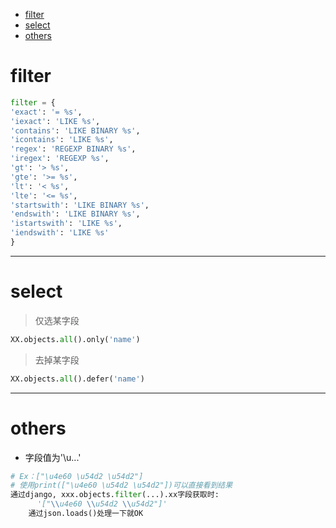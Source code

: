 * [filter](#filter)
* [select](#select)
* [others](#others)

# filter
```python
filter = {
'exact': '= %s',  
'iexact': 'LIKE %s',  
'contains': 'LIKE BINARY %s',  
'icontains': 'LIKE %s',  
'regex': 'REGEXP BINARY %s',  
'iregex': 'REGEXP %s',  
'gt': '> %s',  
'gte': '>= %s',  
'lt': '< %s',  
'lte': '<= %s',  
'startswith': 'LIKE BINARY %s',  
'endswith': 'LIKE BINARY %s',  
'istartswith': 'LIKE %s',  
'iendswith': 'LIKE %s'
}
```
---
# select
> 仅选某字段
```python
XX.objects.all().only('name')
```
> 去掉某字段
```python
XX.objects.all().defer('name')
```
---
# others
* 字段值为'\u...'
```python
# Ex：["\u4e60 \u54d2 \u54d2"]
# 使用print(["\u4e60 \u54d2 \u54d2"])可以直接看到结果
通过django, xxx.objects.filter(...).xx字段获取时:
      '["\\u4e60 \\u54d2 \\u54d2"]'
    通过json.loads()处理一下就OK
```
